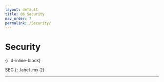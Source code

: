 ```yaml
---
layout: default
title: 06 Security
nav_order: 7
permalink: /Security/
---
```


# Security
{: .d-inline-block}

SEC
{: .label .mx-2}

---
